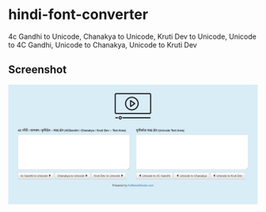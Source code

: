 # hindi-font-converter
4c Gandhi to Unicode, Chanakya to Unicode, Kruti Dev to Unicode, Unicode to 4C Gandhi, Unicode to Chanakya, Unicode to Kruti Dev


## Screenshot
![alt text](./images/font_converter.png "Title")